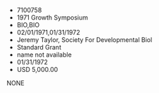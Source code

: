 * 7100758
* 1971 Growth Symposium
* BIO,BIO
* 02/01/1971,01/31/1972
* Jeremy Taylor, Society For Developmental Biol
* Standard Grant
*   name not available
* 01/31/1972
* USD 5,000.00

NONE